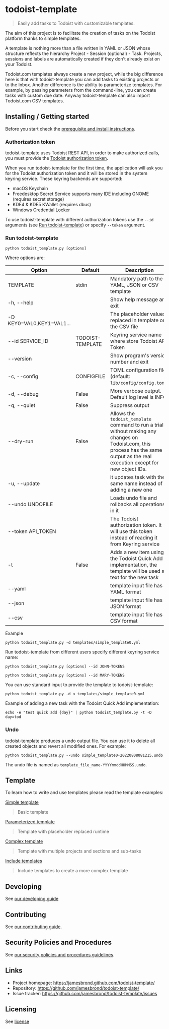 # todoist-template

> Easily add tasks to Todoist with customizable templates.

The aim of this project is to facilitate the creation of tasks on the Todoist
platform thanks to simple templates.

A template is nothing more than a file written in YAML or JSON whose structure
reflects the hierarchy Project - Session (optional) - Task.
Projects, sessions and labels are automatically created if they don't already
exist on your Todoist.

Todoist.com templates always create a new project, while the big difference here
is that with todoist-template you can add tasks to existing projects or to the
Inbox.
Another difference is the ability to parameterize templates. For example, by
passing parameters from the command-line, you can create tasks with custom due
date.
Anyway todoist-template can also import Todoist.com CSV templates.

## Installing / Getting started

Before you start check the [prerequisite and install instructions](install.md).

### Authorization token

todoist-template uses Todoist REST API, in order to make authorized calls, you
must provide the [Todoist authorization token](https://developer.todoist.com/rest/v1/?python#next-steps).

When you run todoist-template for the first time, the application will ask you
for the Todoist authorization token and it will be stored in the system
keyring service.
These keyring backends are supported:

- macOS Keychain
- Freedesktop Secret Service supports many IDE including GNOME (requires
  secret storage)
- KDE4 & KDE5 KWallet (requires dbus)
- Windows Credential Locker

To use todoist-template with different authorization tokens use the `--id`
arguments (see [Run todoist-template](./README.md#run-todoist-template)) or
specify `--token` argument.

### Run todoist-template

```shell
python todoist_template.py [options]
```

Where options are:

| Option | Default | Description |
| - | - | - |
| TEMPLATE | stdin | Mandatory path to the YAML, JSON or CSV template |
| -h, --help | | Show help message and exit |
| -D KEY0=VAL0,KEY1=VAL1... | | The placeholder values replaced in template or the CSV file |
| --id SERVICE_ID | TODOIST-TEMPLATE | Keyring service name where store Todoist API Token |
| --version | | Show program's version number and exit |
| -c, --config | CONFIGFILE| TOML configuration file (default: `lib/config/config.toml`) |
| -d, --debug | False | More verbose output. Default log level is INFO |
| -q, --quiet | False | Suppress output |
| --dry-run | False | Allows the `todoist_template` command to run a trial without making any changes on Todoist.com, this process has the same output as the real execution except for new object IDs. |
| -u, --update | | it updates task with the same name instead of adding a new one                                                                                                                    |
| --undo UNDOFILE | | Loads undo file and rollbacks all operations in it |
| --token API_TOKEN | | The Todoist authorization token. It will use this token instead of reading it from Keyring service |
| -t | False | Adds a new item using the Todoist Quick Add implementation, the template will be used as text for the new task |
| --yaml | | template input file has YAML format |
| --json | | template input file has JSON format |
| --csv | | template input file has CSV format |

Example

```shell
python todoist_template.py -d templates/simple_template0.yml
```

Run todoist-template from different users specify different keyring service name:

```shell
python todoist_template.py [options] --id JOHN-TOKENS
```

```shell
python todoist_template.py [options] --id MARY-TOKENS
```

You can use standard input to provide the template to todoist-template:

```shell
python todoist_template.py -d < templates/simple_template0.yml
```

Example of adding a new task with the Todoist Quick Add implementation:

```shell
echo -e "test quick add {day}" | python todoist_template.py -t -D day=tod
```

### Undo

todoist-template produces a undo output file. You can use it to delete all
created objects and revert all modified ones. For example:

```shell
python todoist_template.py --undo simple_template0-20220808081215.undo
```

The undo file is named as `template_file_name-YYYYmmddHHMMSS.undo`.

## Template

To learn how to write and use templates please read the template examples:

[Simple template](./template/simple_template.md)

> Basic template

[Parameterized template](./template/param_template.md)

> Template with placeholder replaced runtime

[Complex template](./template/complex_template.md)

> Template with multiple projects and sections and sub-tasks

[Include templates](./template/include_template.md)

> Include templates to create a more complex template

## Developing

See [our developing guide](./DEVELOPING.md)

## Contributing

See [our contributing guide](./CONTRIBUTING.md).

## Security Policies and Procedures

See [our security policies and procedures guidelines](./SECURITY.md).

## Links

- Project homepage: <https://jamesbrond.github.com/todoist-template/>
- Repository: <https://github.com/jamesbrond/todoist-template/>
- Issue tracker: <https://github.com/jamesbrond/todoist-template/issues>

## Licensing

See [license](../LICENSE)
